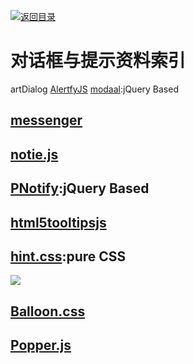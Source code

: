 [![返回目录](https://parg.co/UGo)](https://parg.co/b4z) 
# 对话框与提示资料索引


artDialog
[AlertfyJS](http://alertifyjs.com/examples.html)
[modaal](http://humaan.com/modaal/#inline-content):jQuery Based

## [messenger](http://github.hubspot.com/messenger/docs/welcome/)
## [notie.js](https://github.com/jaredreich/notie.js)

## [PNotify](http://sciactive.com/pnotify/):jQuery Based

## [html5tooltipsjs](http://ytiurin.github.io/html5tooltipsjs/)

## [hint.css](https://github.com/chinchang/hint.css):pure CSS

![](http://7xkt0f.com1.z0.glb.clouddn.com/0608D6B2-2E1C-4AC6-9F8B-8BE4F8D0AA68.png?imageMogr2/thumbnail/500x500)

## [Balloon.css](http://kazzkiq.github.io/balloon.css/)


## [Popper.js](https://github.com/FezVrasta/popper.js)

